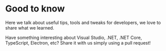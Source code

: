 # Good to know

Here we talk about useful tips, tools and tweaks for developers, we love to share what we learned.

Have something interesting about Visual Studio, .NET, .NET Core, TypeScript, Electron, etc? Share it with us simply using a pull request!
